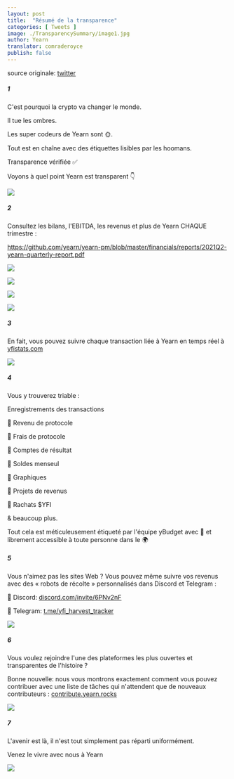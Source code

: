 ```yaml
---
layout: post
title:  "Résumé de la transparence"
categories: [ Tweets ]
image: ./TransparencySummary/image1.jpg
author: Yearn
translator: comraderoyce
publish: false
---
```

source originale: [twitter](https://twitter.com/iearnfinance/status/1445143482830446600)

##### 1

C'est pourquoi la crypto va changer le monde.

Il tue les ombres.

Les super codeurs de Yearn sont 🌞.

Tout est en chaîne avec des étiquettes lisibles par les hoomans.

Transparence vérifiée ✅

Voyons à quel point Yearn est transparent 👇

![](image1.jpg)

##### 2

Consultez les bilans, l'EBITDA, les revenus et plus de Yearn CHAQUE trimestre :

https://github.com/yearn/yearn-pm/blob/master/financials/reports/2021Q2-yearn-quarterly-report.pdf

![](image2.jpg)

![](image3.jpg)

![](image4.jpg)

![](image5.jpg)

##### 3

En fait, vous pouvez suivre chaque transaction liée à Yearn en temps réel à [yfistats.com](http://www.yfistats.com/)

![](image6.jpg)

##### 4

Vous y trouverez triable :

Enregistrements des transactions

🔵 Revenu de protocole

🔵 Frais de protocole

🔵 Comptes de résultat

🔵 Soldes menseul

🔵 Graphiques

🔵 Projets de revenus

🔵 Rachats $YFI

& beaucoup plus.

Tout cela est méticuleusement étiqueté par l'équipe yBudget avec 💙 et librement accessible à toute personne dans le 🌍

##### 5

Vous n'aimez pas les sites Web ? Vous pouvez même suivre vos revenus avec des « robots de récolte » personnalisés dans Discord et Telegram :

🔵 Discord: [discord.com/invite/6PNv2nF](https://discord.com/invite/6PNv2nF)

🔵 Telegram: [t.me/yfi_harvest_tracker](https://t.me/yfi_harvest_tracker)

![](image7.jpg)

##### 6

Vous voulez rejoindre l'une des plateformes les plus ouvertes et transparentes de l'histoire ?

Bonne nouvelle: nous vous montrons exactement comment vous pouvez contribuer avec une liste de tâches qui n'attendent que de nouveaux contributeurs : [contribute.yearn.rocks](https://contribute.yearn.rocks/)

![](image8.jpg)

##### 7

L'avenir est là, il n'est tout simplement pas réparti uniformément.

Venez le vivre avec nous à Yearn

![](image9.jpg)
